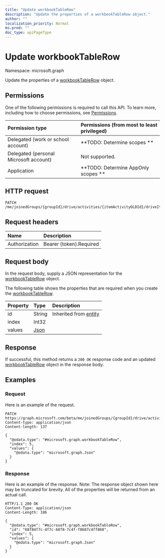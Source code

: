 ```yaml
---
title: "Update workbookTableRow"
description: "Update the properties of a workbookTableRow object."
author: ""
localization_priority: Normal
ms.prod: ""
doc_type: apiPageType
---
```


# Update workbookTableRow

Namespace: microsoft.graph

Update the properties of a [workbookTableRow](../resources/workbooktablerow.md) object.

## Permissions
One of the following permissions is required to call this API. To learn more, including how to choose permissions, see [Permissions](/concepts/permissions-reference.md).

|Permission type|Permissions (from most to least privileged)|
|:---|:---|
|Delegated (work or school account)|**TODO: Determine scopes **|
|Delegated (personal Microsoft account)|Not supported.|
|Application|**TODO: Determine AppOnly scopes **|

## HTTP request
<!-- {
  "blockType": "ignored"
}
-->
``` http
PATCH /me/joinedGroups/{groupId}/drive/activities/{itemActivityOLDId}/driveItem/workbook/names/{workbookNamedItemId}/worksheet/tables/{workbookTableId}/rows/{workbookTableRowId}
```

## Request headers
|Name|Description|
|:---|:---|
|Authorization|Bearer {token}.Required|

## Request body
In the request body, supply a JSON representation for the [workbookTableRow](../resources/workbooktablerow.md) object.

The following table shows the properties that are required when you create the [workbookTableRow](../resources/workbooktablerow.md).

|Property|Type|Description|
|:---|:---|:---|
|id|String| Inherited from [entity](../resources/entity.md)|
|index|Int32||
|values|[Json](../resources/json.md)||



## Response
If successful, this method returns a `200 OK` response code and an updated [workbookTableRow](../resources/workbooktablerow.md) object in the response body.

## Examples

### Request
Here is an example of the request.
<!-- {
  "blockType": "request",
  "name": "update_workbooktablerow"
}
-->
``` http
PATCH https://graph.microsoft.com/beta/me/joinedGroups/{groupId}/drive/activities/{itemActivityOLDId}/driveItem/workbook/names/{workbookNamedItemId}/worksheet/tables/{workbookTableId}/rows/{workbookTableRowId}
Content-type: application/json
Content-length: 137

{
  "@odata.type": "#microsoft.graph.workbookTableRow",
  "index": 5,
  "values": {
    "@odata.type": "microsoft.graph.Json"
  }
}
```

### Response
Here is an example of the response. Note: The response object shown here may be truncated for brevity. All of the properties will be returned from an actual call.
<!-- {
  "blockType": "response",
  "truncated": true
}
-->
``` http
HTTP/1.1 200 OK
Content-Type: application/json
Content-Length: 186

{
  "@odata.type": "#microsoft.graph.workbookTableRow",
  "id": "68f84f7c-4f7c-68f8-7c4f-f8687c4ff868",
  "index": 5,
  "values": {
    "@odata.type": "microsoft.graph.Json"
  }
}
```

